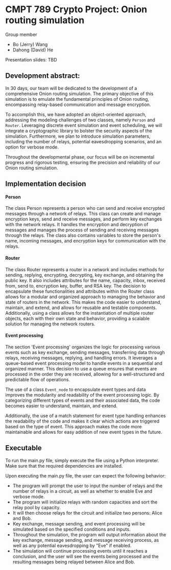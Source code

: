 # CMPT 789 Crypto Project: Onion routing simulation

Group member
- Bo (Jerry) Wang
- Dahong (David) He

Presentation slides: TBD

## Development abstract:

In 30 days, our team will be dedicated to the development of a comprehensive Onion routing simulation. The primary objective of this simulation is to emulate the fundamental principles of Onion routing, encompassing relay-based communication and message encryption.

To accomplish this, we have adopted an object-oriented approach, addressing the modeling challenges of two classes, namely `Person` and `Router`. Leveraging discrete event simulation and event scheduling, we will integrate a cryptographic library to bolster the security aspects of the simulation. Furthermore, we plan to introduce simulation parameters, including the number of relays, potential eavesdropping scenarios, and an option for verbose mode.

Throughout the developmental phase, our focus will be on incremental progress and rigorous testing, ensuring the precision and reliability of our Onion routing simulation.  

## Implementation decision

#### Person

The class Person represents a person who can send and receive encrypted messages through a network of relays. This class can create and manage encryption keys, send and receive messages, and perform key exchanges with the network relays. It handles the encryption and decryption of messages and manages the process of sending and receiving messages through the relays. The class also contains variables to store the person's name, incoming messages, and encryption keys for communication with the relays. 

#### Router
The class Router represents a router in a network and includes methods for sending, replying, encrypting, decrypting, key exchange, and obtaining the public key. It also includes attributes for the name, capacity, inbox, received from, send to, encryption key, buffer, and RSA key. The decision to encapsulate these functionalities and attributes within the Router class allows for a modular and organized approach to managing the behavior and state of routers in the network. This makes the code easier to understand, maintain, and extend, and allows for reusable and testable components. Additionally, using a class allows for the instantiation of multiple router objects, each with their own state and behavior, providing a scalable solution for managing the network routers.


#### Event processing
The section 'Event processing' organizes the logic for processing various events such as key exchange, sending messages, transferring data through relays, receiving messages, replying, and handling errors. It leverages a queue-based event processing model to handle events in a sequential and organized manner. This decision to use a queue ensures that events are processed in the order they are received, allowing for a well-structured and predictable flow of operations.

The use of a class `Event_node` to encapsulate event types and data improves the modularity and readability of the event processing logic. By categorizing different types of events and their associated data, the code becomes easier to understand, maintain, and extend.

Additionally, the use of a match statement for event type handling enhances the readability of the code and makes it clear which actions are triggered based on the type of event. This approach makes the code more maintainable and allows for easy addition of new event types in the future.

## Executable
To run the main.py file, simply execute the file using a Python interpreter. Make sure that the required dependencies are installed.

Upon executing the main.py file, the user can expect the following behavior:

- The program will prompt the user to input the number of relays and the number of relays in a circuit, as well as whether to enable Eve and verbose mode.
- The program will initialize relays with random capacities and sort the relay pool by capacity.
- It will then choose relays for the circuit and initialize two persons: Alice and Bob.
- Key exchange, message sending, and event processing will be simulated based on the specified conditions and inputs.
- Throughout the simulation, the program will output information about the key exchange, message sending, and message receiving process, as well as any potential eavesdropping by "Eve" if enabled.
- The simulation will continue processing events until it reaches a conclusion, and the user will see the events being processed and the resulting messages being relayed between Alice and Bob.
